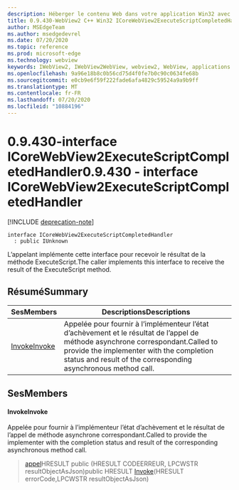 ```yaml
---
description: Héberger le contenu Web dans votre application Win32 avec le contrôle Microsoft Edge WebView2
title: 0.9.430-WebView2 C++ Win32 ICoreWebView2ExecuteScriptCompletedHandler
author: MSEdgeTeam
ms.author: msedgedevrel
ms.date: 07/20/2020
ms.topic: reference
ms.prod: microsoft-edge
ms.technology: webview
keywords: IWebView2, IWebView2WebView, webview2, WebView, applications Win32, Win32, Edge, ICoreWebView2, ICoreWebView2Host, contrôle de navigateur, html Edge
ms.openlocfilehash: 9a96e18b8c0b56cd75d4f0fe7b0c90c0634fe68b
ms.sourcegitcommit: e0cb9e6f59f222fade6afa4829c59524a9a9b9ff
ms.translationtype: MT
ms.contentlocale: fr-FR
ms.lasthandoff: 07/20/2020
ms.locfileid: "10884196"
---
```

# <span data-ttu-id="ac354-104">0.9.430-interface ICoreWebView2ExecuteScriptCompletedHandler</span><span class="sxs-lookup"><span data-stu-id="ac354-104">0.9.430 - interface ICoreWebView2ExecuteScriptCompletedHandler</span></span> 

[!INCLUDE [deprecation-note](../../includes/deprecation-note.md)]

```
interface ICoreWebView2ExecuteScriptCompletedHandler
  : public IUnknown
```

<span data-ttu-id="ac354-105">L’appelant implémente cette interface pour recevoir le résultat de la méthode ExecuteScript.</span><span class="sxs-lookup"><span data-stu-id="ac354-105">The caller implements this interface to receive the result of the ExecuteScript method.</span></span>

## <span data-ttu-id="ac354-106">Résumé</span><span class="sxs-lookup"><span data-stu-id="ac354-106">Summary</span></span>

 <span data-ttu-id="ac354-107">Ses</span><span class="sxs-lookup"><span data-stu-id="ac354-107">Members</span></span>                        | <span data-ttu-id="ac354-108">Descriptions</span><span class="sxs-lookup"><span data-stu-id="ac354-108">Descriptions</span></span>
--------------------------------|---------------------------------------------
[<span data-ttu-id="ac354-109">Invoke</span><span class="sxs-lookup"><span data-stu-id="ac354-109">Invoke</span></span>](#invoke) | <span data-ttu-id="ac354-110">Appelée pour fournir à l’implémenteur l’état d’achèvement et le résultat de l’appel de méthode asynchrone correspondant.</span><span class="sxs-lookup"><span data-stu-id="ac354-110">Called to provide the implementer with the completion status and result of the corresponding asynchronous method call.</span></span>

## <span data-ttu-id="ac354-111">Ses</span><span class="sxs-lookup"><span data-stu-id="ac354-111">Members</span></span>

#### <span data-ttu-id="ac354-112">Invoke</span><span class="sxs-lookup"><span data-stu-id="ac354-112">Invoke</span></span> 

<span data-ttu-id="ac354-113">Appelée pour fournir à l’implémenteur l’état d’achèvement et le résultat de l’appel de méthode asynchrone correspondant.</span><span class="sxs-lookup"><span data-stu-id="ac354-113">Called to provide the implementer with the completion status and result of the corresponding asynchronous method call.</span></span>

> <span data-ttu-id="ac354-114">[appel](#invoke)HRESULT public (HRESULT CODEERREUR, LPCWSTR resultObjectAsJson)</span><span class="sxs-lookup"><span data-stu-id="ac354-114">public HRESULT [Invoke](#invoke)(HRESULT errorCode,LPCWSTR resultObjectAsJson)</span></span>

